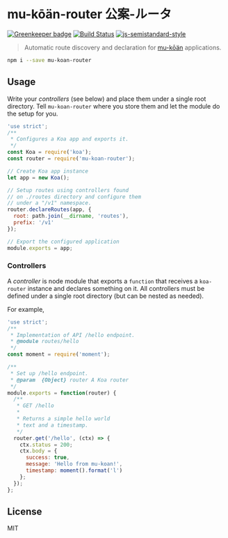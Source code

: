 # mu-kōän-router 公案-ルータ
[![Greenkeeper badge](https://badges.greenkeeper.io/nfantone/mu-koan-router.svg)](https://greenkeeper.io/) [![Build Status](https://travis-ci.org/nfantone/mu-koan-router.svg?branch=master)](https://travis-ci.org/nfantone/mu-koan-router) [![js-semistandard-style](https://img.shields.io/badge/code%20style-semistandard-brightgreen.svg?style=flat-square)](https://github.com/Flet/semistandard)

> Automatic route discovery and declaration for [mu-kōän][1] applications.


```sh
npm i --save mu-koan-router
```

## Usage
Write your _controllers_ (see below) and place them under a single root directory. Tell `mu-koan-router` where you store them and let the module do the setup for you.

```javascript
'use strict';
/**
 * Configures a Koa app and exports it.
 */
const Koa = require('koa');
const router = require('mu-koan-router');

// Create Koa app instance
let app = new Koa();

// Setup routes using controllers found
// on ./routes directory and configure them
// under a "/v1" namespace.
router.declareRoutes(app, {
  root: path.join(__dirname, 'routes'),
  prefix: '/v1'
});

// Export the configured application
module.exports = app;
```


### Controllers
A _controller_ is node module that exports a `function` that receives a `koa-router` instance and declares something on it. All controllers must be defined under a single root directory (but can be nested as needed).

For example,

```javascript
'use strict';
/**
 * Implementation of API /hello endpoint.
 * @module routes/hello
 */
const moment = require('moment');

/**
 * Set up /hello endpoint.
 * @param  {Object} router A Koa router
 */
module.exports = function(router) {
  /**
   * GET /hello
   *
   * Returns a simple hello world
   * text and a timestamp.
   */
  router.get('/hello', (ctx) => {
    ctx.status = 200;
    ctx.body = {
      success: true,
      message: 'Hello from mu-koan!',
      timestamp: moment().format('l')
    };
  });
};

```

## License
MIT

[1]: https://www.npmjs.com/mu-koan
